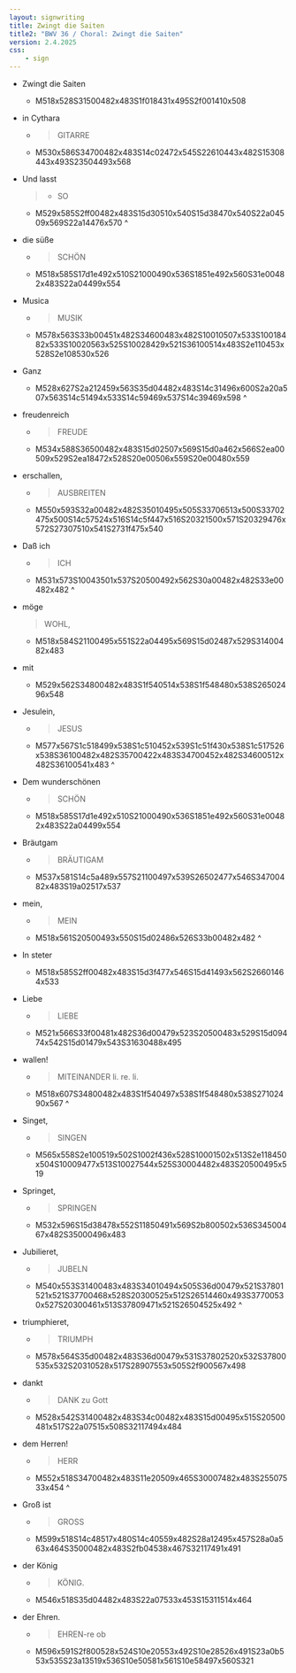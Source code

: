 ```yaml
---
layout: signwriting
title: Zwingt die Saiten
title2: "BWV 36 / Choral: Zwingt die Saiten"
version: 2.4.2025
css:
    - sign
---
```


<!--
https://www.signbank.org/signpuddle2.0/searchword.php
https://www.sutton-signwriting.io/signmaker
-->

- Zwingt die Saiten 
  + M518x528S31500482x483S1f018431x495S2f001410x508

- in Cythara
  + > GITARRE
  + M530x586S34700482x483S14c02472x545S22610443x482S15308443x493S23504493x568

- Und lasst 
  > + SO
  + M529x585S2ff00482x483S15d30510x540S15d38470x540S22a04509x569S22a14476x570
^
- die süße 
  + > SCHÖN
  + M518x585S17d1e492x510S21000490x536S1851e492x560S31e00482x483S22a04499x554

- Musica
  + > MUSIK
  + M578x563S33b00451x482S34600483x482S10010507x533S10018482x533S10020563x525S10028429x521S36100514x483S2e110453x528S2e108530x526

- Ganz
  + M528x627S2a212459x563S35d04482x483S14c31496x600S2a20a507x563S14c51494x533S14c59469x537S14c39469x598
^
- freudenreich 
  + > FREUDE
  + M534x588S36500482x483S15d02507x569S15d0a462x566S2ea00509x529S2ea18472x528S20e00506x559S20e00480x559

- erschallen,
  + > AUSBREITEN
  + M550x593S32a00482x482S35010495x505S33706513x500S33702475x500S14c57524x516S14c5f447x516S20321500x571S20329476x572S27307510x541S2731f475x540

- Daß ich 
  + > ICH
  + M531x573S10043501x537S20500492x562S30a00482x482S33e00482x482
^
- möge 
  > WOHL,
  + M518x584S21100495x551S22a04495x569S15d02487x529S31400482x483

- mit
  + M529x562S34800482x483S1f540514x538S1f548480x538S26502496x548

- Jesulein,
  + > JESUS
  + M577x567S1c518499x538S1c510452x539S1c51f430x538S1c517526x538S36100482x482S35700422x483S34700452x482S34600512x482S36100541x483
^
- Dem wunderschönen 
  + > SCHÖN
  + M518x585S17d1e492x510S21000490x536S1851e492x560S31e00482x483S22a04499x554

- Bräutgam 
  + > BRÄUTIGAM
  + M537x581S14c5a489x557S21100497x539S26502477x546S34700482x483S19a02517x537

- mein,
  + > MEIN
  + M518x561S20500493x550S15d02486x526S33b00482x482
^
- In steter 
  + M518x585S2ff00482x483S15d3f477x546S15d41493x562S26601464x533

- Liebe 
  + > LIEBE
  + M521x566S33f00481x482S36d00479x523S20500483x529S15d09474x542S15d01479x543S31630488x495

- wallen!
  + > MITEINANDER li. re. li.
  + M518x607S34800482x483S1f540497x538S1f548480x538S27102490x567
^
- Singet,
  + > SINGEN
  + M565x558S2e100519x502S1002f436x528S10001502x513S2e118450x504S10009477x513S10027544x525S30004482x483S20500495x519


- Springet,
  + > SPRINGEN
  + M532x596S15d38478x552S11850491x569S2b800502x536S34500467x482S35000496x483

- Jubilieret, 
  + > JUBELN
  + M540x553S31400483x483S34010494x505S36d00479x521S37801521x521S37700468x528S20300525x512S26514460x493S37700530x527S20300461x513S37809471x521S26504525x492
^
- triumphieret, 
  + > TRIUMPH
  + M578x564S35d00482x483S36d00479x531S37802520x532S37800535x532S20310528x517S28907553x505S2f900567x498


- dankt 
  + > DANK zu Gott
  + M528x542S31400482x483S34c00482x483S15d00495x515S20500481x517S22a07515x508S32117494x484

- dem Herren!
  + >  HERR
  + M552x518S34700482x483S11e20509x465S30007482x483S25507533x454
^
- Groß ist 
  + > GROSS
  + M599x518S14c48517x480S14c40559x482S28a12495x457S28a0a563x464S35000482x483S2fb04538x467S32117491x491

- der König 
  + > KÖNIG.
  + M546x518S35d04482x483S22a07533x453S15311514x464


- der Ehren.
  + > EHREN-re ob
  + M596x591S2f800528x524S10e20553x492S10e28526x491S23a0b553x535S23a13519x536S10e50581x561S10e58497x560S321